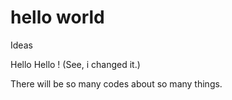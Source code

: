 # hello world


Ideas


Hello Hello !  (See, i changed it.)



There will  be so many codes about so many things.


